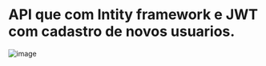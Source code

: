 # API que com Intity framework e JWT com cadastro de novos usuarios.

![image](https://github.com/JonatasSilva01/UserAPI/assets/62606709/3a02d220-7d06-4834-96cd-0c7b20c2f28e)

